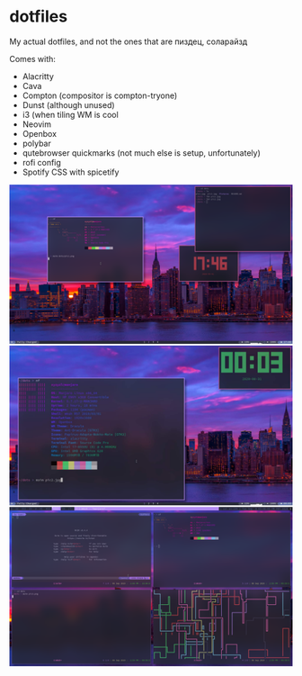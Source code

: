 # dotfiles
My actual dotfiles, and not the ones that are пиздец, соларайзд

Comes with:

- Alacritty
- Cava
- Compton (compositor is compton-tryone)
- Dunst (although unused)
- i3 (when tiling WM is cool
- Neovim
- Openbox
- polybar
- qutebrowser quickmarks (not much else is setup, unfortunately)
- rofi config
- Spotify CSS with spicetify

![](pic1.png)
![](pic2.jpg)
![](pic3.png)

